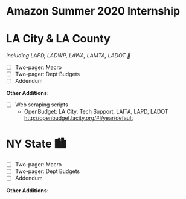 # Amazon Summer 2020 Internship

# LA City & LA County
*including LAPD, LADWP, LAWA, LAMTA, LADOT 🌇*
* [ ] Two-pager: Macro  
* [ ] Two-pager: Dept Budgets
* [ ] Addendum  

**Other Additions:** 
* [ ] Web scraping scripts
  - OpenBudget: LA City, Tech Support, LAITA, LAPD, LADOT
    http://openbudget.lacity.org/#!/year/default

# NY State 🏙
* [ ] Two-pager: Macro  
* [ ] Two-pager: Dept Budgets
* [ ] Addendum  

**Other Additions:** 
